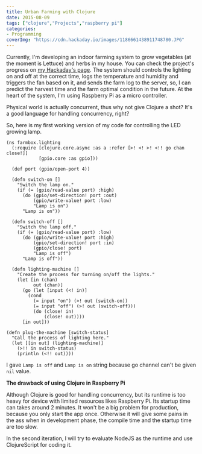 ```yaml
---
title: Urban Farming with Clojure
date: 2015-08-09
tags: ["clojure","Projects","raspberry pi"]
categories:
- Programming
coverImg: "https://cdn.hackaday.io/images/1186661438911748780.JPG"
---
```


Currently, I'm developing an indoor farming system to grow vegetables (at the moment is Lettuce) and herbs in my house. You can check the project's progress on [my Hackaday's page](https://hackaday.io/project/7124-tanibox-indoor-farming-system). The system should controls the lighting on and off at the correct time, logs the temperature and humidity and triggers the fan based on it, and sends the farm log to the server, so, I can predict the harvest time and the farm optimal condition in the future. At the heart of the system, I'm using Raspberry Pi as a micro controller.

Physical world is actually concurrent, thus why not give Clojure a shot? It's a good language for handling concurrency, right?

So, here is my first working version of my code for controlling the LED growing lamp.

```
(ns farmbox.lighting
  (:require [clojure.core.async :as a :refer [>! <! >! <!! go chan close!]]
            [gpio.core :as gpio]))

  (def port (gpio/open-port 4))

  (defn switch-on []
    "Switch the lamp on."
    (if (= (gpio/read-value port) :high)
      (do (gpio/set-direction! port :out)
          (gpio/write-value! port :low)
          "Lamp is on")
      "Lamp is on"))

  (defn switch-off []
    "Switch the lamp off."
    (if (= (gpio/read-value port) :low)
      (do (gpio/write-value! port :high)
          (gpio/set-direction! port :in)
          (gpio/close! port)
          "Lamp is off")
      "Lamp is off"))

  (defn lighting-machine []
    "Create the process for turning on/off the lights."
    (let [in (chan)
          out (chan)]
      (go (let [input (<! in)]
        (cond
          (= input "on") (>! out (switch-on))
          (= input "off") (>! out (switch-off)))
          (do (close! in)
              (close! out))))
      [in out]))

(defn plug-the-machine [switch-status]
  "Call the process of lighting here."
  (let [[in out] (lighting-machine)]
    (>!! in switch-status)
    (println (<!! out))))
```

I gave `Lamp is off` and `Lamp is on` string because go channel can't be given `nil` value.

**The drawback of using Clojure in Raspberry Pi**

Although Clojure is good for handling concurrency, but its runtime is too heavy for device with limited resources likes Raspberry Pi. Its startup time can takes around 2 minutes. It won't be a big problem for production, because you only start the app once. Otherwise it will give some pains in the ass when in development phase, the compile time and the startup time are too slow.

In the second iteration, I will try to evaluate NodeJS as the runtime and use ClojureScript for coding it.
